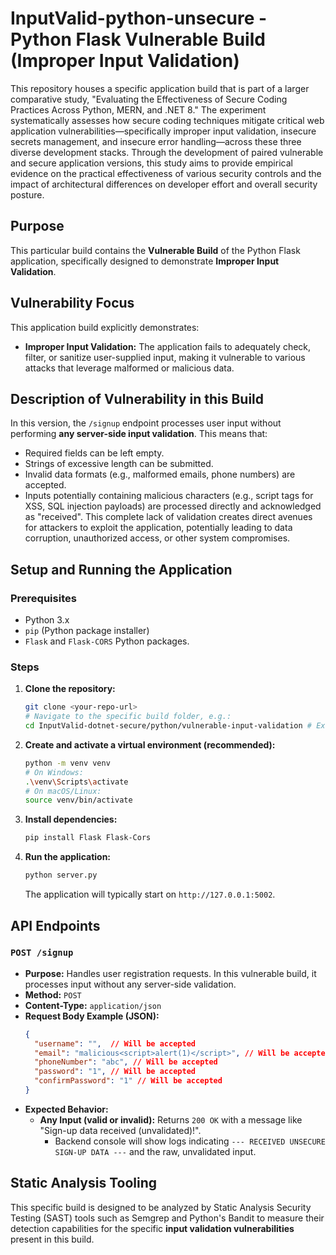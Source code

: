 # InputValid-python-unsecure - Python Flask Vulnerable Build (Improper Input Validation)

This repository houses a specific application build that is part of a larger comparative study, "Evaluating the Effectiveness of Secure Coding Practices Across Python, MERN, and .NET 8." The experiment systematically assesses how secure coding techniques mitigate critical web application vulnerabilities—specifically improper input validation, insecure secrets management, and insecure error handling—across these three diverse development stacks. Through the development of paired vulnerable and secure application versions, this study aims to provide empirical evidence on the practical effectiveness of various security controls and the impact of architectural differences on developer effort and overall security posture.

## Purpose
This particular build contains the **Vulnerable Build** of the Python Flask application, specifically designed to demonstrate **Improper Input Validation**.

## Vulnerability Focus
This application build explicitly demonstrates:
* **Improper Input Validation:** The application fails to adequately check, filter, or sanitize user-supplied input, making it vulnerable to various attacks that leverage malformed or malicious data.

## Description of Vulnerability in this Build
In this version, the `/signup` endpoint processes user input without performing **any server-side input validation**. This means that:
* Required fields can be left empty.
* Strings of excessive length can be submitted.
* Invalid data formats (e.g., malformed emails, phone numbers) are accepted.
* Inputs potentially containing malicious characters (e.g., script tags for XSS, SQL injection payloads) are processed directly and acknowledged as "received".
This complete lack of validation creates direct avenues for attackers to exploit the application, potentially leading to data corruption, unauthorized access, or other system compromises.

## Setup and Running the Application

### Prerequisites
* Python 3.x
* `pip` (Python package installer)
* `Flask` and `Flask-CORS` Python packages.

### Steps
1.  **Clone the repository:**
    ```bash
    git clone <your-repo-url>
    # Navigate to the specific build folder, e.g.:
    cd InputValid-dotnet-secure/python/vulnerable-input-validation # Example subfolder for this specific build
    ```
2.  **Create and activate a virtual environment (recommended):**
    ```bash
    python -m venv venv
    # On Windows:
    .\venv\Scripts\activate
    # On macOS/Linux:
    source venv/bin/activate
    ```
3.  **Install dependencies:**
    ```bash
    pip install Flask Flask-Cors
    ```
4.  **Run the application:**
    ```bash
    python server.py
    ```
    The application will typically start on `http://127.0.0.1:5002`.

## API Endpoints

### `POST /signup`
* **Purpose:** Handles user registration requests. In this vulnerable build, it processes input without any server-side validation.
* **Method:** `POST`
* **Content-Type:** `application/json`
* **Request Body Example (JSON):**
    ```json
    {
      "username": "",  // Will be accepted
      "email": "malicious<script>alert(1)</script>", // Will be accepted
      "phoneNumber": "abc", // Will be accepted
      "password": "1", // Will be accepted
      "confirmPassword": "1" // Will be accepted
    }
    ```
* **Expected Behavior:**
    * **Any Input (valid or invalid):** Returns `200 OK` with a message like "Sign-up data received (unvalidated)!".
        * Backend console will show logs indicating `--- RECEIVED UNSECURE SIGN-UP DATA ---` and the raw, unvalidated input.

## Static Analysis Tooling
This specific build is designed to be analyzed by Static Analysis Security Testing (SAST) tools such as Semgrep and Python's Bandit to measure their detection capabilities for the specific **input validation vulnerabilities** present in this build.
